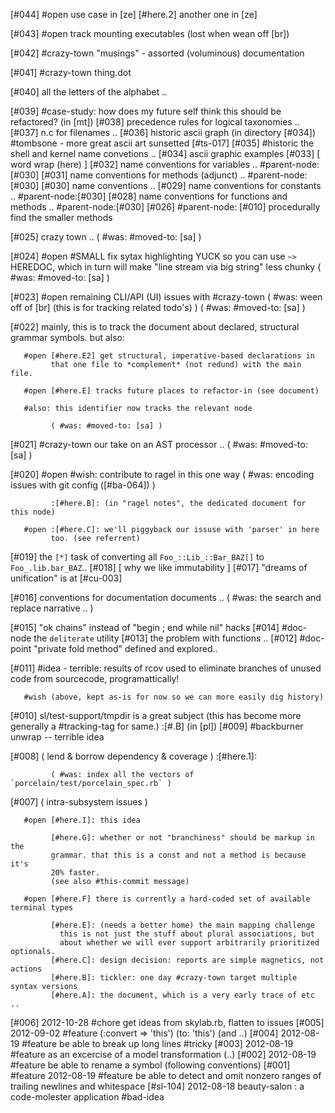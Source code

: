 [#044] #open use case in [ze]
             [#here.2] another one in [ze]

[#043] #open track mounting executables (lost when wean off [br])

[#042]       #crazy-town "musings" - assorted (voluminous) documentation

[#041]       #crazy-town thing.dot

[#040]       all the letters of the alphabet ..

[#039]       #case-study: how does my future self think this should be
             refactored? (in [mt])
[#038]       precedence rules for logical taxonomies ..
[#037]       n.c for filenames ..
[#036]       historic ascii graph (in directory [#034])
             #tombsone - more great ascii art sunsetted [#ts-017]
[#035]       #historic the shell and kernel name convetions ..
[#034]       ascii graphic examples
[#033]       [ word wrap (here) ]
[#032]       name conventions for variables .. #parent-node:[#030]
[#031]       name conventions for methods (adjunct) ..  #parent-node:[#030]
[#030]       name conventions ..
[#029]       name conventions for constants .. #parent-node:[#030]
[#028]       name conventions for functions and methods ..  #parent-node:[#030]
[#026]       #parent-node: [#010] procedurally find the smaller methods

[#025]       crazy town ..
             ( #was: #moved-to: [sa] )

[#024] #open #SMALL fix sytax highlighting YUCK so you can use `~>` HEREDOC,
             which in turn will make "line stream via big string" less chunky
             ( #was: #moved-to: [sa] )

[#023] #open remaining CLI/API (UI) issues with #crazy-town
             ( #was: ween off of [br]  (this is for tracking related todo's) )
             ( #was: #moved-to: [sa] )

[#022]       mainly, this is to track the document about declared, structural
             grammar symbols. but also:

       #open [#here.E2] get structural, imperative-based declarations in
             that one file to *complement* (not redund) with the main file.

       #open [#here.E] tracks future places to refactor-in (see document)

       #also: this identifier now tracks the relevant node

             ( #was: #moved-to: [sa] )

[#021]       #crazy-town our take on an AST processor ..
             ( #was: #moved-to: [sa] )

[#020] #open #wish: contribute to ragel in this one way
             ( #was: encoding issues with git config ([#ba-064]) )

             :[#here.B]: (in "ragel notes", the dedicated document for this node)

       #open :[#here.C]: we'll piggyback our issuse with 'parser' in here
             too. (see referrent)

[#019]       the `[*]` task of converting all `Foo_::Lib_::Bar_BAZ[]`
               to `Foo_.lib.bar_BAZ`..
[#018]       [ why we like immutability ]
[#017]       "dreams of unification" is at [#cu-003]

[#016]       conventions for documentation documents ..
             ( #was: the search and replace narrative .. )

[#015]       "ok chains" instead of "begin ; end while nil" hacks
[#014]       #doc-node the `deliterate` utility
[#013]       the problem with functions ..
[#012]       #doc-point "private fold method" defined and explored..

[#011]       #idea - terrible: results of rcov used to eliminate
               branches of unused code from sourcecode, programattically!

       #wish (above, kept as-is for now so we can more easily dig history)

[#010]       sl/test-support/tmpdir is a great subject
             (this has become more generally a #tracking-tag for same.)
             :[#.B] (in [pl])
[#009]       #backburner unwrap -- terrible idea

[#008]       ( lend & borrow dependency & coverage )
             :[#here.1]:

             ( #was: index all the vectors of `porcelain/test/porcelain_spec.rb` )

[#007]       ( intra-subsystem issues )

       #open [#here.I]: this idea

             [#here.G]: whether or not "branchiness" should be markup in the
             grammar. that this is a const and not a method is because it's
             20% faster.
             (see also #this-commit message)

       #open [#here.F] there is currently a hard-coded set of available terminal types

             [#here.E]: (needs a better home) the main mapping challenge
               this is not just the stuff about plural associations, but
               about whether we will ever support arbitrarily prioritized optionals.
             [#here.C]: design decision: reports are simple magnetics, not actions
             [#here.B]: tickler: one day #crazy-town target multiple syntax versions
             [#here.A]: the document, which is a very early trace of etc ..

[#006]       2012-10-28 #chore get ideas from skylab.rb, flatten to issues
[#005]       2012-09-02 #feature (:convert => 'this') (to: 'this') (and ..)
[#004]       2012-08-19 #feature be able to break up long lines #tricky
[#003]       2012-08-19 #feature as an excercise of a model transformation (..)
[#002]       2012-08-19 #feature be able to rename a symbol
               (following conventions)
[#001]       #feature 2012-08-19 #feature be able to detect and omit nonzero ranges of
               trailing newlines and whitespace
[#sl-104] 2012-08-18 beauty-salon : a code-molester application #bad-idea
